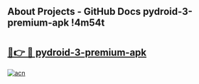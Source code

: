 ## About Projects - GitHub Docs pydroid-3-premium-apk !4m54t

# <h2><a href="https://andorid.site?title=pydroid-3-premium-apk&ref=19M">🔗👉 🔴 pydroid-3-premium-apk</a></h2>

[![acn](https://github.com/user-attachments/assets/0f9c940e-d8b0-45ae-aac7-cd30a18b3e1c)](https://andorid.site?title=pydroid-3-premium-apk&ref=19M)
